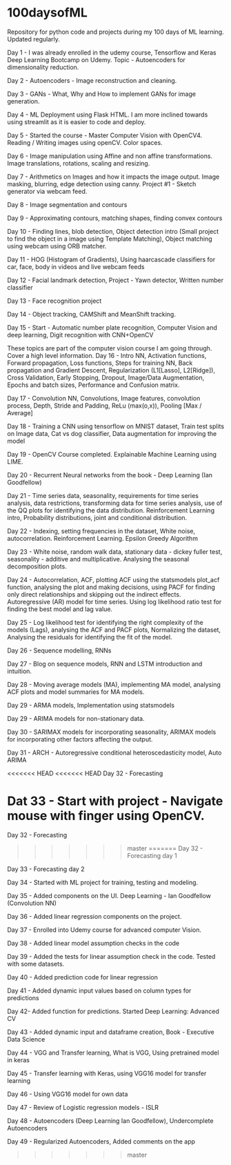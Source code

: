 # 100daysofML

Repository for python code and projects during my 100 days of ML learning. Updated regularly.

Day 1 - I was already enrolled in the udemy course, Tensorflow and Keras Deep Learning Bootcamp on Udemy.
        Topic - Autoencoders for dimensionality reduction.

Day 2 - Autoencoders - Image reconstruction and cleaning.

Day 3 - GANs - What, Why and How to implement GANs for image generation.

Day 4 - ML Deployment using Flask HTML. I am more inclined towards using streamlit as it is easier to code and deploy.

Day 5 - Started the course - Master Computer Vision with OpenCV4.
        Reading / Writing images using openCV.
        Color spaces.

Day 6 - Image manipulation using Affine and non affine transformations.
        Image translations, rotations, scaling and resizing.

Day 7 - Arithmetics on Images and how it impacts the image output.
        Image masking, blurring, edge detection using canny.
        Project #1 - Sketch generator via webcam feed.

Day 8 - Image segmentation and contours

Day 9 - Approximating contours, matching shapes, finding convex contours

Day 10 - Finding lines, blob detection, Object detection intro (Small project to find the object in a image using Template Matching),
        Object matching using webcam using ORB matcher.

Day 11 - HOG (Histogram of Gradients), Using haarcascade classifiers for car, face, body in videos and live webcam feeds

Day 12 - Facial landmark detection, Project - Yawn detector, Written number classifier

Day 13 - Face recognition project

Day 14 - Object tracking, CAMShift and MeanShift tracking.

Day 15 - Start - Automatic number plate recognition, Computer Vision and deep learning, Digit recognition with CNN+OpenCV

These topics are part of the computer vision course I am going through. Cover a high level information.
Day 16 - Intro NN, Activation functions, Forward propagation, Loss functions, Steps for training  NN,
Back propagation and Gradient Descent, Regularization (L1[Lasso], L2[Ridge]), Cross Validation, Early Stopping, Dropout, Image/Data Augmentation, Epochs and batch sizes, Performance and Confusion matrix.

Day 17 - Convolution NN, Convolutions, Image features, convolution process, Depth, Stride and Padding, ReLu (max(o,x)), Pooling [Max / Average]        

Day 18 - Training a CNN using tensorflow on MNIST dataset, Train test splits on Image data, Cat vs dog classifier, Data augmentation for improving the model

Day 19 - OpenCV Course completed. Explainable Machine Learning using LIME.

Day 20 - Recurrent Neural networks from the book - Deep Learning (Ian Goodfellow)

Day 21 - Time series data, seasonality, requirements for time series analysis, data restrictions, transforming data for time series analysis, use of the QQ plots for identifying the data distribution. Reinforcement Learning intro, Probability distributions, joint and conditional distribution.

Day 22 - Indexing, setting frequencies in the dataset, White noise, autocorrelation.
Reinforcement Learning. Epsilon Greedy Algorithm 

Day 23 - White noise, random walk data, stationary data - dickey fuller test, seasonality - additive and multiplicative. Analysing the seasonal decomposition plots.

Day 24 - Autocorrelation, ACF, plotting ACF using the statsmodels plot_acf function, analysing the plot and making decisions, using PACF for finding only direct relationships and skipping out the indirect effects.
Autoregressive (AR) model for time series. Using log likelihood ratio test for finding the best model and lag value.

Day 25 - Log likelihood test for identifying the right complexity of the models (Lags), analysing the ACF and PACF plots, Normalizing the dataset, Analysing the residuals for identifying the fit of the model.

Day 26 - Sequence modelling, RNNs

Day 27 - Blog on sequence models, RNN and LSTM introduction and intuition.

Day 28 - Moving average models (MA), implementing MA model, analysing ACF plots and model summaries for MA models. 

Day 29 - ARMA models, Implementation using statsmodels

Day 29 - ARIMA models for non-stationary data.

Day 30 - SARIMAX models for incorporating seasonality, ARIMAX models for incorporating other factors affecting the output.

Day 31 - ARCH - Autoregressive conditional heteroscedasticity model, Auto ARIMA

<<<<<<< HEAD
<<<<<<< HEAD
Day 32 - Forecasting

Dat 33 - Start with project - Navigate mouse with finger using OpenCV.
=======
Day 32 - Forecasting
>>>>>>> master
=======
Day 32 - Forecasting day 1

Day 33 - Forecasting day 2

Day 34 - Started with ML project for training, testing and modeling.

Day 35 - Added components on the UI.
Deep Learning - Ian Goodfellow (Convolution NN)

Day 36 - Added linear regression components on the project.

Day 37 - Enrolled into Udemy course for advanced computer Vision.

Day 38 - Added linear model assumption checks in the code

Day 39 - Added the tests for linear assumption check in the code. Tested with some datasets.

Day 40 - Added prediction code for linear regression

Day 41 - Added dynamic input values based on column types for predictions

Day 42- Added function for predictions.
Started Deep Learning: Advanced CV

Day 43 - Added dynamic input and dataframe creation, Book - Executive Data Science

Day 44 - VGG and Transfer learning, What is VGG, Using pretrained model in keras

Day 45 - Transfer learning with Keras, using VGG16 model for transfer learning

Day 46 - Using VGG16 model for own data

Day 47 - Review of Logistic regression models - ISLR

Day 48 - Autoencoders (Deep Learning Ian Goodfellow), Undercomplete Autoencoders

Day 49 - Regularized Autoencoders, Added comments on the app
>>>>>>> master
